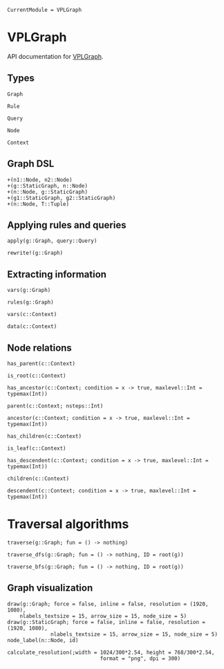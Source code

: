 ```@meta
CurrentModule = VPLGraph
```

# VPLGraph

API documentation for [VPLGraph](https://github.com/VirtualPlantGraph/VPLGraph.jl).

## Types

```@docs
Graph
```

```@docs
Rule
```

```@docs
Query
```

```@docs
Node
```

```@docs
Context
```

## Graph DSL

```@docs
+(n1::Node, n2::Node)
+(g::StaticGraph, n::Node)
+(n::Node, g::StaticGraph)
+(g1::StaticGraph, g2::StaticGraph)
+(n::Node, T::Tuple)
```

## Applying rules and queries

```@docs
apply(g::Graph, query::Query)
```

```@docs
rewrite!(g::Graph)
```

## Extracting information

```@docs
vars(g::Graph)
```

```@docs
rules(g::Graph)
```

```@docs
vars(c::Context)
```

```@docs
data(c::Context)
```

## Node relations

```@docs
has_parent(c::Context)
```

```@docs
is_root(c::Context)
```

```@docs
has_ancestor(c::Context; condition = x -> true, maxlevel::Int = typemax(Int))
```

```@docs
parent(c::Context; nsteps::Int)
```

```@docs
ancestor(c::Context; condition = x -> true, maxlevel::Int = typemax(Int))
```

```@docs
has_children(c::Context)
```

```@docs
is_leaf(c::Context)
```

```@docs
has_descendent(c::Context; condition = x -> true, maxlevel::Int = typemax(Int))
```

```@docs
children(c::Context)
```

```@docs
descendent(c::Context; condition = x -> true, maxlevel::Int = typemax(Int))
```

# Traversal algorithms

```@docs
traverse(g::Graph; fun = () -> nothing)
```

```@docs
traverse_dfs(g::Graph; fun = () -> nothing, ID = root(g))
```

```@docs
traverse_bfs(g::Graph; fun = () -> nothing, ID = root(g))
```

## Graph visualization

```@docs
draw(g::Graph; force = false, inline = false, resolution = (1920, 1080),
    nlabels_textsize = 15, arrow_size = 15, node_size = 5)
draw(g::StaticGraph; force = false, inline = false, resolution = (1920, 1080),
              nlabels_textsize = 15, arrow_size = 15, node_size = 5)
node_label(n::Node, id)
```

```@docs
calculate_resolution(;width = 1024/300*2.54, height = 768/300*2.54,
                              format = "png", dpi = 300)
```
